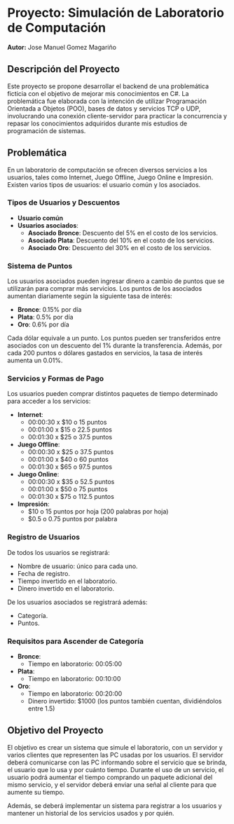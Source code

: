 # Proyecto: Simulación de Laboratorio de Computación

**Autor:** Jose Manuel Gomez Magariño

## Descripción del Proyecto

Este proyecto se propone desarrollar el backend de una problemática ficticia con el objetivo de mejorar mis conocimientos en C#. La problemática fue elaborada con la intención de utilizar Programación Orientada a Objetos (POO), bases de datos y servicios TCP o UDP, involucrando una conexión cliente-servidor para practicar la concurrencia y repasar los conocimientos adquiridos durante mis estudios de programación de sistemas.

## Problemática

En un laboratorio de computación se ofrecen diversos servicios a los usuarios, tales como Internet, Juego Offline, Juego Online e Impresión. Existen varios tipos de usuarios: el usuario común y los asociados.

### Tipos de Usuarios y Descuentos

- **Usuario común**
- **Usuarios asociados**: 
  - **Asociado Bronce**: Descuento del 5% en el costo de los servicios.
  - **Asociado Plata**: Descuento del 10% en el costo de los servicios.
  - **Asociado Oro**: Descuento del 30% en el costo de los servicios.

### Sistema de Puntos

Los usuarios asociados pueden ingresar dinero a cambio de puntos que se utilizarán para comprar más servicios. Los puntos de los asociados aumentan diariamente según la siguiente tasa de interés:
- **Bronce**: 0.15% por día
- **Plata**: 0.5% por día
- **Oro**: 0.6% por día

Cada dólar equivale a un punto. Los puntos pueden ser transferidos entre asociados con un descuento del 1% durante la transferencia. Además, por cada 200 puntos o dólares gastados en servicios, la tasa de interés aumenta un 0.01%.

### Servicios y Formas de Pago

Los usuarios pueden comprar distintos paquetes de tiempo determinado para acceder a los servicios:

- **Internet**:
  - 00:00:30 x $10 o 15 puntos
  - 00:01:00 x $15 o 22.5 puntos
  - 00:01:30 x $25 o 37.5 puntos
- **Juego Offline**:
  - 00:00:30 x $25 o 37.5 puntos
  - 00:01:00 x $40 o 60 puntos
  - 00:01:30 x $65 o 97.5 puntos
- **Juego Online**:
  - 00:00:30 x $35 o 52.5 puntos
  - 00:01:00 x $50 o 75 puntos
  - 00:01:30 x $75 o 112.5 puntos
- **Impresión**:
  - $10 o 15 puntos por hoja (200 palabras por hoja)
  - $0.5 o 0.75 puntos por palabra

### Registro de Usuarios

De todos los usuarios se registrará:
- Nombre de usuario: único para cada uno.
- Fecha de registro.
- Tiempo invertido en el laboratorio.
- Dinero invertido en el laboratorio.

De los usuarios asociados se registrará además:
- Categoría.
- Puntos.

### Requisitos para Ascender de Categoría

- **Bronce**:
  - Tiempo en laboratorio: 00:05:00
- **Plata**:
  - Tiempo en laboratorio: 00:10:00
- **Oro**:
  - Tiempo en laboratorio: 00:20:00
  - Dinero invertido: $1000 (los puntos también cuentan, dividiéndolos entre 1.5)

## Objetivo del Proyecto

El objetivo es crear un sistema que simule el laboratorio, con un servidor y varios clientes que representen las PC usadas por los usuarios. El servidor deberá comunicarse con las PC informando sobre el servicio que se brinda, el usuario que lo usa y por cuánto tiempo. Durante el uso de un servicio, el usuario podrá aumentar el tiempo comprando un paquete adicional del mismo servicio, y el servidor deberá enviar una señal al cliente para que aumente su tiempo.

Además, se deberá implementar un sistema para registrar a los usuarios y mantener un historial de los servicios usados y por quién.

